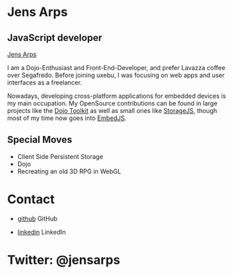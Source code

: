 Jens Arps
=========

JavaScript developer
--------------------

[Jens Arps](/media/img/team/arps.jpg)

I am a Dojo-Enthusiast and Front-End-Developer, and prefer Lavazza coffee over Segafredo. Before joining uxebu, I was focusing on web apps and user interfaces as a freelancer.

Nowadays, developing cross-platform applications for embedded devices is my main occupation.
My OpenSource contributions can be found in large projects like the [Dojo Toolkit](http://dojotoolkit.org) as well as small ones like [StorageJS](https://github.com/jensarps/StorageJS), though most of my time now goes into [EmbedJS](http://embedjs.org).



Special Moves
-------------

* Client Side Persistent Storage
* Dojo
* Recreating an old 3D RPG in WebGL

Contact
=======

* [github](https://github.com/jensarps)
  GitHub

* [linkedin](http://www.linkedin.com/in/jensarps)
  LinkedIn

Twitter: @jensarps
==================
